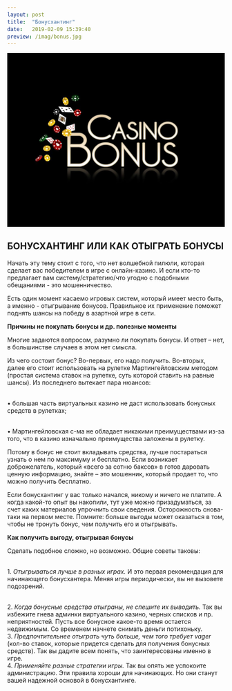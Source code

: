 ```yaml
---
layout: post
title:  "Бонусхантинг"
date:   2019-02-09 15:39:40
preview: /imag/bonus.jpg
---
```


![Picture 1](/imag/bonus1.jpg)

## БОНУСХАНТИНГ ИЛИ КАК ОТЫГРАТЬ БОНУСЫ

Начать эту тему стоит с того, что нет волшебной пилюли, которая сделает вас победителем в игре с онлайн-казино. И если кто-то предлагает вам систему/стратегию/что угодно с подобными обещаниями - это мошенничество.

Есть один момент касаемо игровых систем, который имеет место быть, а именно - отыгрывание бонусов. Правильное их применение поможет поднять шансы на победу в азартной игре в сети.

<strong>Причины не покупать бонусы и др. полезные моменты</strong>

Многие задаются вопросом, разумно ли покупать бонусы. И ответ – нет, в большинстве случаев в этом нет смысла.

Из чего состоит бонус? Во-первых, его надо получить. Во-вторых, далее его стоит использовать на рулетке Мартингейловским методом (простая система ставок на рулетке, суть которой ставить на равные шансы). Из последнего вытекает пара нюансов:

<br>•	большая часть виртуальных казино не даст использовать бонусных средств в рулетках;

<br>•	Мартингейловская с-ма не обладает никакими преимуществами из-за того, что в казино изначально преимущества заложены в рулетку.

Потому в бонус не стоит вкладывать средства, лучше постараться узнать о нем по максимуму и бесплатно. Если возникает доброжелатель, который «всего за сотню баксов» в готов даровать ценную информацию, знайте – это мошенник, который продает то, что можно получить бесплатно.

Если бонусхантинг у вас только начался, никому и ничего не платите. А когда какой-то опыт вы накопили, тут уже можно призадуматься, за счет каких материалов упрочнить свои сведения. Осторожность снова-таки на первом месте. Помните: больше выгоды может оказаться в том, чтобы не тронуть бонус, чем получить его и отыгрывать.

<strong>Как получить выгоду, отыгрывая бонусы</strong>

Сделать подобное сложно, но возможно. Общие советы таковы:

<br> 1.	<i>Отыгрываться лучше в разных играх.</i> И это первая рекомендация для начинающего бонусхантера. Меняя игры периодически, вы не вызовете подозрений.

<br> 2.	<i>Когда бонусные средства отыграны, не спешите их выводить.</i> Так вы избежите гнева админки виртуального казино, черных списков и пр. неприятностей. Пусть все бонусное какое-то время остается недвижимым. Со временем начнете снимать деньги потихоньку.
<br> 3.	<i>Предпочтительнее отыграть чуть больше, чем того требует vager </i>(кол-во ставок, которые придется сделать для получения бонусных средств). Так вы дадите всем понять, что заинтересованы именно в игре.
<br> 4.	<i>Применяйте разные стратегии игры.</i> Так вы опять же успокоите администрацию.
Эти правила хороши для начинающих. Но они станут вашей надежной основой в бонусхантинге. 
